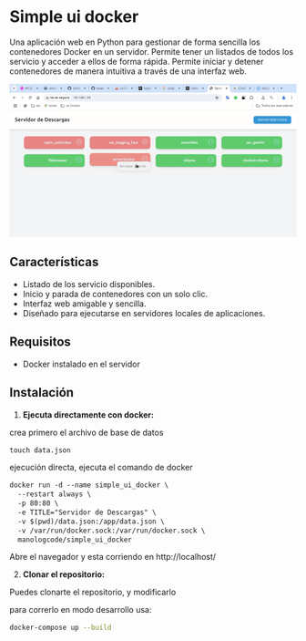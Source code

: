 # Simple ui docker

Una aplicación web en Python para gestionar de forma sencilla los contenedores Docker en un servidor.
Permite tener un listados de todos los servicio y acceder a ellos de forma rápida.
Permite iniciar y detener contenedores de manera intuitiva a través de una interfaz web.

<div align="center">
  <img src="./screenshot.gif" alt="Screenshot de al aplicación" width="600"/>
</div>

## Características
- Listado de los servicio disponibles.
- Inicio y parada de contenedores con un solo clic.
- Interfaz web amigable y sencilla.
- Diseñado para ejecutarse en servidores locales de aplicaciones.

## Requisitos
- Docker instalado en el servidor

## Instalación

1. **Ejecuta directamente con docker:**

crea primero el archivo de base de datos

    touch data.json

ejecución directa, ejecuta el comando de docker


```
docker run -d --name simple_ui_docker \
  --restart always \
  -p 80:80 \
  -e TITLE="Servidor de Descargas" \
  -v $(pwd)/data.json:/app/data.json \
  -v /var/run/docker.sock:/var/run/docker.sock \
  manologcode/simple_ui_docker

```
Abre el navegador y esta corriendo en http://localhost/

2. **Clonar el repositorio:**

Puedes clonarte el repositorio, y modificarlo

para correrlo en modo desarrollo usa:

```bash
docker-compose up --build
```

